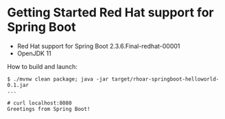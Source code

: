 # Getting Started Red Hat support for Spring Boot

- Red Hat support for Spring Boot 2.3.6.Final-redhat-00001
- OpenJDK 11

How to build and launch:
```
$ ./mvnw clean package; java -jar target/rhoar-springboot-helloworld-0.1.jar
...

# curl localhost:8080
Greetings from Spring Boot!
```
